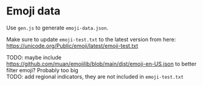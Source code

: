 # Emoji data

Use `gen.js` to generate `emoji-data.json`.

Make sure to update `emoji-test.txt` to the latest version from here: https://unicode.org/Public/emoji/latest/emoji-test.txt

TODO: maybe include https://github.com/muan/emojilib/blob/main/dist/emoji-en-US.json to better filter emoji? Probably too big  
TODO: add regional indicators, they are not included in `emoji-test.txt`
